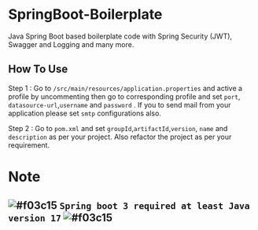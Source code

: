 # SpringBoot-Boilerplate

Java Spring Boot based boilerplate code with Spring Security (JWT), Swagger and Logging and many more. 

## How To Use

Step 1 : Go to ```/src/main/resources/application.properties``` and active a profile by uncommenting then go to corresponding profile and set ```port```, ```datasource-url```,```username``` and  ```password``` . If you to send mail from your application please set ```smtp``` configurations also.

Step 2 : Go to ```pom.xml``` and set ```groupId```,```artifactId```,```version```, ```name``` and ```description``` as per your project. Also refactor the project as per your requirement.

# Note
## ![#f03c15](https://placehold.co/15x15/f03c15/f03c15.png) `Spring boot 3 required at least Java version 17` ![#f03c15](https://placehold.co/15x15/f03c15/f03c15.png)
